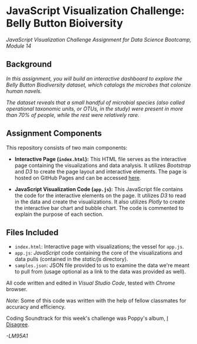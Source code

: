 # JavaScript Visualization Challenge: Belly Button Bioiversity

*JavaScript Visualization Challenge Assignment for Data Science Bootcamp, Module 14*

## Background
*In this assignment, you will build an interactive dashboard to explore the Belly Button Biodiversity dataset, which catalogs the microbes that colonize human navels.*

*The dataset reveals that a small handful of microbial species (also called operational taxonomic units, or OTUs, in the study) were present in more than 70% of people, while the rest were relatively rare.*

## Assignment Components
This repository consists of two main components:

* **Interactive Page (`index.html`):**
This HTML file serves as the interactive page containing the visualizations and data analysis. It utilizes *Bootstrap* and *D3* to create the page layout and interactive elements. The page is hosted on GitHub Pages and can be accessed [here](https://lm95a1.github.io/Belly-Button-Challenge/).

* **JavaScript Visualization Code (`app.js`):**
This JavaScript file contains the code for the interactive elements on the page. It utilizes *D3* to read in the data and create the visualizations. It also utilizes *Plotly* to create the interactive bar chart and bubble chart. The code is commented to explain the purpose of each section.

## Files Included
- `index.html`: Interactive page with visualizations; the vessel for `app.js`.
- `app.js`: *JavaScript* code containing the core of the visualizations and data pulls (contained in the *static/js* directory).
- `samples.json`: JSON file provided to us to examine the data we're meant to pull from (usage optional as a link to the data was provided as well).

All code written and edited in *Visual Studio Code*, tested with *Chrome* browser.

*Note*: Some of this code was written with the help of fellow classmates for accuracy and efficiency.

Coding Soundtrack for this week's challenge was Poppy's album, [I Disagree](https://www.youtube.com/playlist?list=PLxA687tYuMWg5BIDZGMhD3LG8ekTXQR4g).

*-LM95A1*

